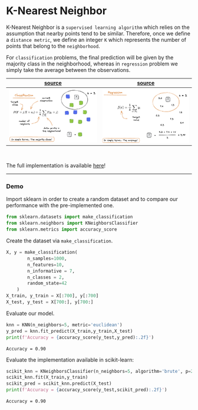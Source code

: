 # K-Nearest Neighbor

K-Nearest Neighbor is a `supervised learning algorithm` which relies on the assumption that nearby points tend to be similar. Therefore, once we define a `distance metric`, we define an integer `K` which represents the number of points that belong to the `neighborhood`. 

For `classification` problems, the final prediction will be given by the majority class in the neighborhood, whereas in `regression` problem we simply take the average between the observations. 

|<center>[source](https://illustrated-machine-learning.github.io/)</center>|<center>[source](https://illustrated-machine-learning.github.io/)</center>|
|:---:|:---|
| ![](./img1.png) | ![](./img2.png)|

<br />

The full implementation is available [here](./knn.py)!

--- 

### Demo

Import sklearn in order to create a random dataset and to compare our performance with the pre-implemented one. 

```python
from sklearn.datasets import make_classification
from sklearn.neighbors import KNeighborsClassifier
from sklearn.metrics import accuracy_score
```

Create the dataset via `make_classification`.

```python
X, y = make_classification(
        n_samples=1000, 
        n_features=10, 
        n_informative = 7,
        n_classes = 2, 
        random_state=42 
    )
X_train, y_train = X[:700], y[:700]
X_test, y_test = X[700:], y[700:]
```

Evaluate our model.

```python
knn = KNN(n_neighbors=5, metric='euclidean')
y_pred = knn.fit_predict(X_train,y_train,X_test)
print(f'Accuracy = {accuracy_score(y_test,y_pred):.2f}')
```

```
Accuracy = 0.90
```

Evaluate the implementation available in scikit-learn:
```python
scikit_knn = KNeighborsClassifier(n_neighbors=5, algorithm='brute', p=2)
scikit_knn.fit(X_train,y_train)
scikit_pred = scikit_knn.predict(X_test)
print(f'Accuracy = {accuracy_score(y_test,scikit_pred):.2f}')
```

```
Accuracy = 0.90
```